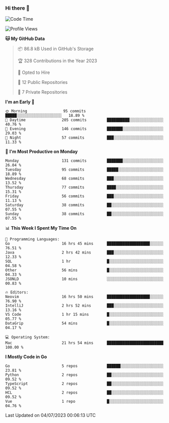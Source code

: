 ### Hi there 👋
<!--![visitors](https://visitor-badge.glitch.me/badge?page_id=d0zingcat)-->
<!--
**d0zingcat/d0zingcat** is a ✨ _special_ ✨ repository because its `README.md` (this file) appears on your GitHub profile.

Here are some ideas to get you started:

- 🔭 I’m currently working on ...
- 🌱 I’m currently learning ...
- 👯 I’m looking to collaborate on ...
- 🤔 I’m looking for help with ...
- 💬 Ask me about ...
- 📫 How to reach me: ...
- 😄 Pronouns: ...
- ⚡ Fun fact: ...
-->
<!--START_SECTION:waka-->
![Code Time](http://img.shields.io/badge/Code%20Time-2%2C807%20hrs%2028%20mins-blue)

![Profile Views](http://img.shields.io/badge/Profile%20Views-0-blue)

**🐱 My GitHub Data** 

> 📦 86.8 kB Used in GitHub's Storage 
 > 
> 🏆 328 Contributions in the Year 2023
 > 
> 💼 Opted to Hire
 > 
> 📜 12 Public Repositories 
 > 
> 🔑 7 Private Repositories 
 > 
**I'm an Early 🐤** 

```text
🌞 Morning                95 commits          █████░░░░░░░░░░░░░░░░░░░░   18.89 % 
🌆 Daytime                205 commits         ██████████░░░░░░░░░░░░░░░   40.76 % 
🌃 Evening                146 commits         ███████░░░░░░░░░░░░░░░░░░   29.03 % 
🌙 Night                  57 commits          ███░░░░░░░░░░░░░░░░░░░░░░   11.33 % 
```
📅 **I'm Most Productive on Monday** 

```text
Monday                   131 commits         ███████░░░░░░░░░░░░░░░░░░   26.04 % 
Tuesday                  95 commits          █████░░░░░░░░░░░░░░░░░░░░   18.89 % 
Wednesday                68 commits          ███░░░░░░░░░░░░░░░░░░░░░░   13.52 % 
Thursday                 77 commits          ████░░░░░░░░░░░░░░░░░░░░░   15.31 % 
Friday                   56 commits          ███░░░░░░░░░░░░░░░░░░░░░░   11.13 % 
Saturday                 38 commits          ██░░░░░░░░░░░░░░░░░░░░░░░   07.55 % 
Sunday                   38 commits          ██░░░░░░░░░░░░░░░░░░░░░░░   07.55 % 
```


📊 **This Week I Spent My Time On** 

```text
💬 Programming Languages: 
Go                       16 hrs 45 mins      ███████████████████░░░░░░   76.51 % 
Java                     2 hrs 42 mins       ███░░░░░░░░░░░░░░░░░░░░░░   12.33 % 
SQL                      1 hr                █░░░░░░░░░░░░░░░░░░░░░░░░   04.58 % 
Other                    56 mins             █░░░░░░░░░░░░░░░░░░░░░░░░   04.33 % 
JSONLD                   10 mins             ░░░░░░░░░░░░░░░░░░░░░░░░░   00.83 % 

🔥 Editors: 
Neovim                   16 hrs 50 mins      ███████████████████░░░░░░   76.90 % 
IntelliJ                 2 hrs 52 mins       ███░░░░░░░░░░░░░░░░░░░░░░   13.16 % 
VS Code                  1 hr 15 mins        █░░░░░░░░░░░░░░░░░░░░░░░░   05.77 % 
DataGrip                 54 mins             █░░░░░░░░░░░░░░░░░░░░░░░░   04.17 % 

💻 Operating System: 
Mac                      21 hrs 54 mins      █████████████████████████   100.00 % 
```

**I Mostly Code in Go** 

```text
Go                       5 repos             ██████░░░░░░░░░░░░░░░░░░░   23.81 % 
Python                   2 repos             ██░░░░░░░░░░░░░░░░░░░░░░░   09.52 % 
TypeScript               2 repos             ██░░░░░░░░░░░░░░░░░░░░░░░   09.52 % 
HCL                      2 repos             ██░░░░░░░░░░░░░░░░░░░░░░░   09.52 % 
Vue                      1 repo              █░░░░░░░░░░░░░░░░░░░░░░░░   04.76 % 
```




 Last Updated on 04/07/2023 00:06:13 UTC
<!--END_SECTION:waka-->

